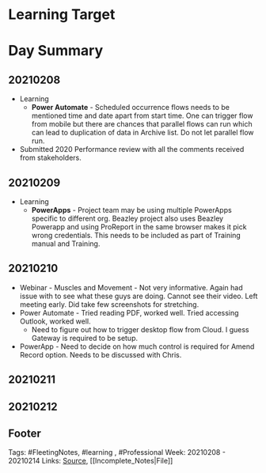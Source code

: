 # Learning Target


# Day Summary
## 20210208
- Learning
	- **Power Automate** - Scheduled occurrence flows needs to be mentioned time and date apart from start time. One can trigger flow from mobile but there are chances that parallel flows can run which can lead to duplication of data in Archive list. Do not let parallel flow run.
- Submitted 2020 Performance review with all the comments received from stakeholders. 

## 20210209
- Learning
	- **PowerApps** - Project team may be using multiple PowerApps specific to different org. Beazley project also uses Beazley Powerapp and using ProReport in the same browser makes it pick wrong credentials. This needs to be included as part of Training manual and Training.

## 20210210
- Webinar - Muscles and Movement - Not very informative. Again had issue with to see what these guys are doing. Cannot see their video. Left meeting early. Did take few screenshots for stretching.
- Power Automate - Tried reading PDF, worked well. Tried accessing Outlook, worked well.
	- Need to figure out how to trigger desktop flow from Cloud. I guess Gateway is required to be setup.
- PowerApp - Need to decide on how much control is required for Amend Record option. Needs to be discussed with Chris.


## 20210211

## 20210212


## Footer

Tags: #FleetingNotes, #learning , #Professional
Week: 20210208 - 20210214
Links: 
[Source](template.md), [[Incomplete_Notes|File]]

<!--
Comment - 
-->
<!--stackedit_data:
eyJoaXN0b3J5IjpbLTEwNDI0NDI0NTgsLTU1MzgxNzc0NywxMT
IxNjU5NDg5LDEwMTYzNDY0MzAsLTE2NjE3MDIxNTVdfQ==
-->